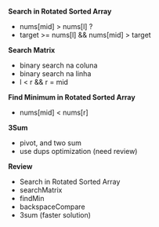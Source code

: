 **Search in Rotated Sorted Array**
- nums[mid] > nums[l] ?
- target >= nums[l] && nums[mid] > target

**Search Matrix**
- binary search na coluna
- binary search na linha
- l < r && r = mid

**Find Minimum in Rotated Sorted Array**
- nums[mid] < nums[r]

**3Sum**
- pivot, and two sum
- use dups optimization (need review)  

**Review**
- Search in Rotated Sorted Array
- searchMatrix
- findMin
- backspaceCompare
- 3sum (faster solution)